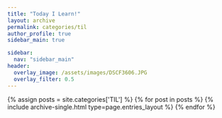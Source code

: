 ```yaml
---
title: "Today I Learn!"
layout: archive
permalink: categories/til
author_profile: true
sidebar_main: true

sidebar:
  nav: "sidebar_main"
header:
  overlay_image: /assets/images/DSCF3606.JPG
  overlay_filter: 0.5
---
```


{% assign posts = site.categories['TIL'] %} {% for post in posts %} {% include archive-single.html type=page.entries_layout %} {% endfor %}
